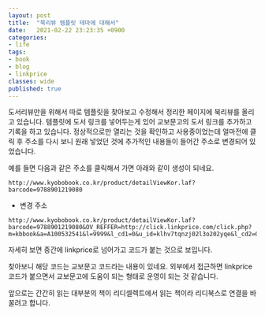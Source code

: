 ```yaml
---
layout: post
title:  "북리뷰 템플릿 테마에 대해서"
date:   2021-02-22 23:23:35 +0900
categories: 
- life
tags:
- book
- blog
- linkprice
classes: wide
published: true
---
```


도서리뷰만을 위해서 따로 템플릿을 찾아보고 수정해서 정리한 페이지에 북리뷰를 올리고 있습니다.
템플릿에 도서 링크를 넣어두는게 있어 교보문고의 도서 링크를 추가하고 기록을 하고 있습니다. 정상적으로만 열리는 것을 확인하고 사용중이었는데 얼마전에 클릭 후 주소를 다시 보니 원래 넣었던 것에 추가적인 내용들이 들어간 주소로 변경되어 있었습니다.

예를 들면 다음과 같은 주소를 클릭해서 가면 아래와 같이 생성이 되네요.

```
http://www.kyobobook.co.kr/product/detailViewKor.laf?barcode=9788901219080
```

- 변경 주소
```
http://www.kyobobook.co.kr/product/detailViewKor.laf?barcode=9788901219080&OV_REFFER=http://click.linkprice.com/click.php?m=kbbook&a=A100532541&l=9999&l_cd1=0&u_id=klhv7tqnzj02l3o202yqe&l_cd2=0&tu=http%3A%2F%2Fwww.kyobobook.co.kr%2Fproduct%2FdetailViewKor.laf%3Fbarcode%3D9788901219080
```

자세히 보면 중간에 linkprice로 넘어가고 코드가 붙는 것으로 보입니다.

찾아보니 해당 코드는 교보문고 코드라는 내용이 있네요. 외부에서 접근하면 linkprice코드가 붙으면서 교보문고에 도움이 되는 형태로 운영이 되는 것 같습니다.

앞으로는 간간히 읽는 대부분의 책이 리디셀렉트에서 읽는 책이라 리디북스로 연결을 바꿀려고 합니다.

